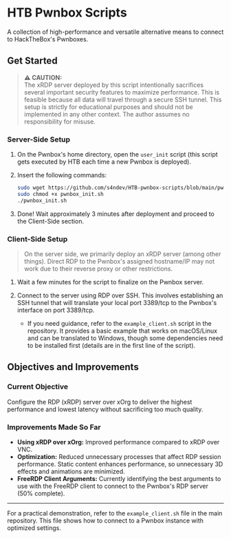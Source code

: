 # HTB Pwnbox Scripts

A collection of high-performance and versatile alternative means to connect to HackTheBox's Pwnboxes.

## Get Started

> **⚠️ CAUTION:**  
> The xRDP server deployed by this script intentionally sacrifices several important security features to maximize performance. This is feasible because all data will travel through a secure SSH tunnel. This setup is strictly for educational purposes and should not be implemented in any other context. The author assumes no responsibility for misuse.

### Server-Side Setup

1. On the Pwnbox's home directory, open the `user_init` script (this script gets executed by HTB each time a new Pwnbox is deployed).
2. Insert the following commands:

    ```sh
    sudo wget https://github.com/s4ndev/HTB-pwnbox-scripts/blob/main/pwnbox_init.sh
    sudo chmod +x pwnbox_init.sh
    ./pwnbox_init.sh
    ```
    
3. Done! Wait approximately 3 minutes after deployment and proceed to the Client-Side section.

### Client-Side Setup

> On the server side, we primarily deploy an xRDP server (among other things). Direct RDP to the Pwnbox's assigned hostname/IP may not work due to their reverse proxy or other restrictions.

1. Wait a few minutes for the script to finalize on the Pwnbox server.

2. Connect to the server using RDP over SSH. This involves establishing an SSH tunnel that will translate your local port 3389/tcp to the Pwnbox's interface on port 3389/tcp.

   - If you need guidance, refer to the `example_client.sh` script in the repository. It provides a basic example that works on macOS/Linux and can be translated to Windows, though some dependencies need to be installed first (details are in the first line of the script).

## Objectives and Improvements

### Current Objective

Configure the RDP (xRDP) server over xOrg to deliver the highest performance and lowest latency without sacrificing too much quality.

### Improvements Made So Far

- **Using xRDP over xOrg:** Improved performance compared to xRDP over VNC.
- **Optimization:** Reduced unnecessary processes that affect RDP session performance. Static content enhances performance, so unnecessary 3D effects and animations are minimized.
- **FreeRDP Client Arguments:** Currently identifying the best arguments to use with the FreeRDP client to connect to the Pwnbox's RDP server (50% complete).

---

For a practical demonstration, refer to the `example_client.sh` file in the main repository. This file shows how to connect to a Pwnbox instance with optimized settings.
